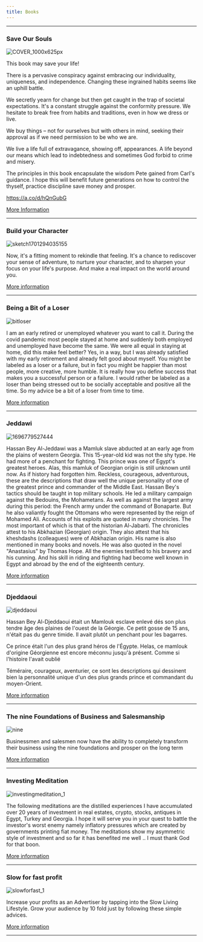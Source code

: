 ```yaml
---
title: Books 
---
```


---

### Save Our Souls

![COVER_1000x625px](/COVER_1000x625px.jpg)

This book may save your life!

There is a pervasive conspiracy against embracing our individuality, uniqueness, and independence. Changing these ingrained habits seems like an uphill battle.

We secretly yearn for change but then get caught in the trap of societal expectations. It's a constant struggle against the conformity pressure. We hesitate to break free from habits and traditions, even in how we dress or live.

We buy things – not for ourselves but with others in mind, seeking their approval as if we need permission to be who we are.

We live a life full of extravagance, showing off, appearances. A life beyond our means which lead to indebtedness and sometimes God forbid to crime and misery.

The principles in this book encapsulate the wisdom Pete gained from Carl's guidance. I hope this will benefit future generations on how to control the thyself, practice discipline save money and prosper.

 https://a.co/d/hQnGubG
 
 [More Information]( https://a.co/d/hQnGubG)

---

### Build your Character 

![sketch1701294035155](/sketch1701294035155.jpg)

Now, it's a fitting moment to rekindle that feeling. It's a chance to rediscover your sense of adventure, to nurture your character, and to sharpen your focus on your life's purpose. And make a real impact on the world around you.

[More information](https://www.amazon.com/BUILD-YOUR-CHARACTER-Influence-people-ebook/dp/B0CPJY9LQ8/ref=mp_s_a_1_18?crid=1BJ4I1NKMDWCO&keywords=build+your+character&qid=1702602853&sprefix=build+your+character%2Caps%2C377&sr=8-18)

---

### Being a Bit of a Loser

![bitloser](/bitloser.jpg)

I am an early retired or unemployed whatever you want to call it. During the covid pandemic most people stayed at home and suddenly both employed and unemployed have become the same. We were all equal in staying at home, did this make feel better? Yes, in a way, but I was already satisfied with my early retirement and already felt good about myself. You might be labeled as a loser or a failure, but in fact you might be happier than most people, more creative, more humble. It is really how you define success that makes you a successful person or a failure. I would rather be labeled as a loser than being stressed out to be socially acceptable and positive all the time. So my advice be a bit of a loser from time to time.

[More information](https://www.amazon.com/Being-Loser-KARIM-MEDHAT-METWALLY-ebook/dp/B0B2574BRT/ref=mp_s_a_1_1?crid=1DGP646UM3505&keywords=bit+of+a+loser+karim&qid=1702603133&sprefix=bit+of+a+loser+karim%2Caps%2C344&sr=8-1)

---

### Jeddawi 

![1696779527444](/1696779527444.jpg)

Hassan Bey Al-Jeddawi was a Mamluk slave abducted at an early age from the plains of western Georgia. This 15-year-old kid was not the shy type. He had more of a penchant for fighting. This prince was one of Egypt's greatest heroes. Alas, this mamluk of Georgian origin is still unknown until now. As if history had forgotten him.
Reckless, courageous, adventurous, these are the descriptions that draw well the unique personality of one of the greatest prince and commander of the Middle East. Hassan Bey's tactics should be taught in top military schools. He led a military campaign against the Bedouins, the Mohametans. As well as against the largest army during this period: the French army under the command of Bonaparte. But he also valiantly fought the Ottomans who were represented by the reign of Mohamed Ali. Accounts of his exploits are quoted in many chronicles. The most important of which is that of the historian Al-Jabarti. The chronicles attest to his Abkhazian (Georgian) origin. They also attest that his kheshdashs (colleagues) were of Abkhazian origin. His name is also mentioned in many books and novels. He was also quoted in the novel "Anastasius" by Thomas Hope. All the enemies testified to his bravery and his cunning. And his skill in riding and fighting had become well known in Egypt and abroad by the end of the eighteenth century.

[More information](https://www.amazon.com/Jeddawi-Georgian-Mamluk-KARIM-METWALLY-ebook/dp/B0BQP6NW6K/ref=mp_s_a_1_2?crid=8FJA5LAWS90C&keywords=Jeddawi+karim&qid=1702604449&sprefix=jeddawi+karim%2Caps%2C309&sr=8-2)

---

### Djeddaoui

![djeddaoui](/djeddaoui.jpg)

Hassan Bey Al-Djeddaoui était un Mamlouk esclave enlevé dés son plus tendre âge des plaines de l'ouest de la Géorgie. Ce petit gosse de 15 ans, n'était pas du genre timide. Il avait plutôt un penchant pour les bagarres.

Ce prince était l'un des plus grand héros de l'Égypte. Helas, ce mamlouk d'origine Géorgienne est encore méconnu jusqu'à présent. Comme si l'histoire l'avait oublié

Téméraire, courageux, aventurier, ce sont les descriptions qui dessinent bien la personnalité unique d'un des plus grands prince et commandant du moyen-Orient.

[More information](https://www.amazon.com/DJEDDAOUI-Mamlouk-G%C3%A9orgien-oubli%C3%A9-French-ebook/dp/B09SDN41LD/ref=mp_s_a_1_1?keywords=Djeddaoui&qid=1702562550&sr=8-1)

---

### The nine Foundations of Business and Salesmanship

![nine](/nine.png)

Businessmen and salesmen now have the ability to completely transform their business using the nine foundations and prosper on the long term

[More information](https://www.amazon.com/Nine-Foundations-Business-Salesmanship-Completely-ebook/dp/B09J1L46XC/ref=mp_s_a_1_1?crid=2WP512A1X8SXM&keywords=nine+Foundations+karim&qid=1702603013&sprefix=nine+foundations+karim%2Caps%2C453&sr=8-1)

---

### Investing Meditation

![investingmeditation_1](/investingmeditation_1.jpg)

The following meditations are the distilled experiences I have accumulated over 20 years of investment in real estates, crypto, stocks, antiques in Egypt, Turkey and Georgia. I hope it will serve you in your quest to battle the investor's worst enemy namely inflatory pressures which are created by governments printing fiat money. The meditations show my asymmetric style of investment and so far it has benefited me well .. I must thank God for that boon.

[More information](https://www.amazon.com/Investing-Meditation-KARIM-MEDHAT-METWALLY-ebook/dp/B0B21112FR/ref=mp_s_a_1_1?crid=7R6GBCBCD3Z&keywords=investing+karim+Metwally&qid=1702563493&sprefix=investing+karim+metwally%2Caps%2C1694&sr=8-1)

---

### Slow for fast profit

![slowforfast_1](/slowforfast_1.jpg)

Increase your profits as an Advertiser by tapping into the Slow Living Lifestyle. Grow your audience by 10 fold just by following these simple advices.

[More information](https://www.amazon.com/Slow-Fast-Profits-KARIM-METWALLY-ebook/dp/B09BBH9T52/ref=mp_s_a_1_1?crid=7SPCFIEO4C74&keywords=karim+metwally+slow+for+fast&qid=1702563059&sprefix=karim+metwally+slow+for+fast%2Caps%2C736&sr=8-1)

---